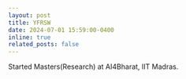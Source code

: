 ```yaml
---
layout: post
title: YFRSW
date: 2024-07-01 15:59:00-0400
inline: true
related_posts: false
---
```

Started Masters(Research) at AI4Bharat, IIT Madras.
